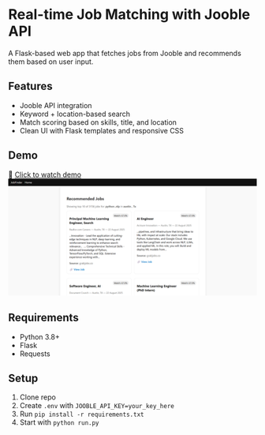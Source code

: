 # Real-time Job Matching with Jooble API 

A Flask-based web app that fetches jobs from Jooble and recommends them based on user input.

## Features
- Jooble API integration
- Keyword + location-based search
- Match scoring based on skills, title, and location
- Clean UI with Flask templates and responsive CSS

## Demo
🎥 [Click to watch demo](static/demo.mp4)
![Screenshot](static/demo.png)


## Requirements
- Python 3.8+
- Flask
- Requests


## Setup
1. Clone repo
2. Create `.env` with `JOOBLE_API_KEY=your_key_here`
3. Run `pip install -r requirements.txt`
4. Start with `python run.py`
